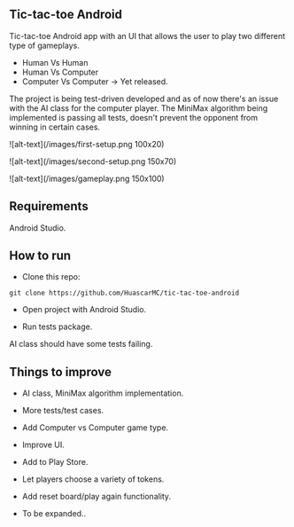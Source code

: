 ## Tic-tac-toe Android

Tic-tac-toe Android app with an UI that allows the user to play two different type of gameplays.

- Human Vs Human
- Human Vs Computer
- Computer Vs Computer -> Yet released.

The project is being test-driven developed and as of now there's an issue with the AI class for the computer player. The MiniMax algorithm being implemented is passing all tests, doesn't prevent the opponent from winning in certain cases.

![alt-text](/images/first-setup.png 100x20)

![alt-text](/images/second-setup.png 150x70)

![alt-text](/images/gameplay.png 150x100)

## Requirements

Android Studio.

## How to run

- Clone this repo:
```
git clone https://github.com/HuascarMC/tic-tac-toe-android
```
- Open project with Android Studio.

- Run tests package.

AI class should have some tests failing.

## Things to improve

- AI class, MiniMax algorithm implementation.

- More tests/test cases.

- Add Computer vs Computer game type.

- Improve UI.

- Add to Play Store.

- Let players choose a variety of tokens.

- Add reset board/play again functionality.

- To be expanded..
